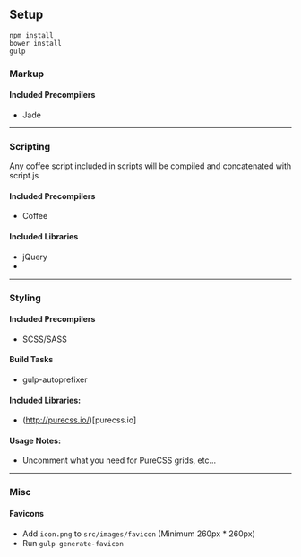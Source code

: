 ## Setup
````
npm install
bower install
gulp
````

### Markup
#### Included Precompilers
- Jade

---

### Scripting

Any coffee script included in scripts will be compiled and concatenated with script.js

#### Included Precompilers
- Coffee

#### Included Libraries
- jQuery
-

---

### Styling
#### Included Precompilers
- SCSS/SASS

#### Build Tasks
- gulp-autoprefixer

#### Included Libraries:
- (http://purecss.io/)[purecss.io]

#### Usage Notes:
- Uncomment what you need for PureCSS grids, etc...

---
### Misc
#### Favicons
- Add `icon.png` to `src/images/favicon` (Minimum 260px * 260px)
- Run `gulp generate-favicon`
